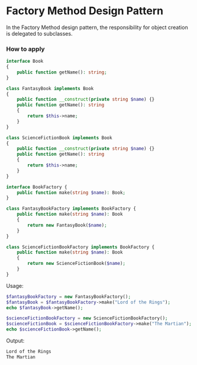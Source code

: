 # Factory Method Design Pattern
In the Factory Method design pattern, the responsibility for object creation is delegated to subclasses.

### How to apply

```php
interface Book
{
    public function getName(): string;
}
```

```php
class FantasyBook implements Book
{
    public function __construct(private string $name) {}
    public function getName(): string
    {
        return $this->name;
    }
}

class ScienceFictionBook implements Book
{
    public function __construct(private string $name) {}
    public function getName(): string
    {
        return $this->name;
    }
}
```

```php
interface BookFactory {
    public function make(string $name): Book;
}
```

```php
class FantasyBookFactory implements BookFactory {
    public function make(string $name): Book
    {
        return new FantasyBook($name);
    }
}

class ScienceFictionBookFactory implements BookFactory {
    public function make(string $name): Book
    {
        return new ScienceFictionBook($name);
    }
}
```

Usage:
```php
$fantasyBookFactory = new FantasyBookFactory();
$fantasyBook = $fantasyBookFactory->make("Lord of the Rings");
echo $fantasyBook->getName();

$scienceFictionBookFactory = new ScienceFictionBookFactory();
$scienceFictionBook = $scienceFictionBookFactory->make("The Martian");
echo $scienceFictionBook->getName();
```

Output:
```txt
Lord of the Rings
The Martian
````
